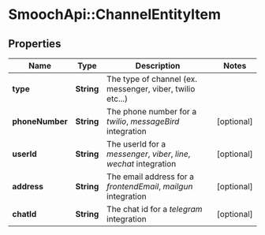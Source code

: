 # SmoochApi::ChannelEntityItem

## Properties
Name | Type | Description | Notes
------------ | ------------- | ------------- | -------------
**type** | **String** | The type of channel (ex. messenger, viber, twilio etc...) | 
**phoneNumber** | **String** | The phone number for a *twilio*, *messageBird* integration | [optional] 
**userId** | **String** | The userId for a *messenger*, *viber*, *line*, *wechat* integration | [optional] 
**address** | **String** | The email address for a *frontendEmail*, *mailgun* integration | [optional] 
**chatId** | **String** | The chat id for a *telegram* integration | [optional] 


